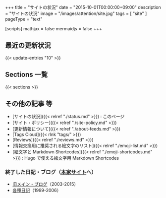 +++
title = "サイトの状況"
date =  "2015-10-01T00:00:00+09:00"
description = "サイトの状況"
image = "/images/attention/site.jpg"
tags = [ "site" ]
pageType = "text"

[scripts]
  mathjax = false
  mermaidjs = false
+++

## 最近の更新状況

{{< update-entries "10" >}}

## Sections 一覧

{{< sections >}}

## その他の記事 等

- [サイトの状況]({{< relref "./status.md" >}}) : このページ
- [サイト・ポリシー]({{< relref "./site-policy.md" >}})
- [更新情報について]({{< relref "./about-feeds.md" >}})
- [Tags Cloud]({{< rlnk "tags/" >}})
- [Reviews]({{< relref "./reviews.md" >}})
- [情報交換用に推奨される絵文字のリスト]({{< relref "./emoji-list.md" >}})
- [絵文字と Markdown Shortcodes]({{< relref "./emoji-shortcodes.md" >}}) : Hugo で使える絵文字用 Markdown Shortcodes

### 終了した日記・ブログ（[本家サイト](https://baldanders.info/ "Baldanders.info")へ）

<ul>
<li><a href="https://baldanders.info/blog/">旧メイン・ブログ</a>（2003-2015）</li>
<li><a href="https://baldanders.info/spiegel/log/">各種日記</a>（1999-2006）</li>
</ul>
